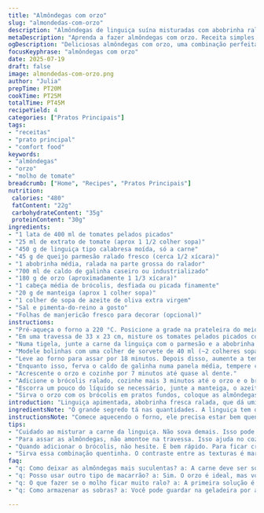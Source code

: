```yaml
---
title: "Almôndegas com orzo"
slug: "almondedas-com-orzo"
description: "Almôndegas de linguiça suína misturadas com abobrinha ralada, cozidas em molho de tomate levemente apurado. O orzo é cozido no caldo de galinha, ganhando brócolis também ralado e finalizado com manteiga e parmesão. Um prato com contraste de texturas e sabores intensos da carne e frescor dos legumes. Preparação simples, sem ovos, ideal para quatro pessoas. Tempo total aproximado de 45 minutos entre preparo, cozimento e finalização."
metaDescription: "Aprenda a fazer almôndegas com orzo. Receita simples e saborosa, com texturas variadas e ingredientes frescos que trazem sabor intenso."
ogDescription: "Deliciosas almôndegas com orzo, uma combinação perfeita de sabores. Ideal para um almoço ou jantar em família, com muita textura e frescor."
focusKeyphrase: "almôndegas com orzo"
date: 2025-07-19
draft: false
image: almondedas-com-orzo.png
author: "Julia"
prepTime: PT20M
cookTime: PT25M
totalTime: PT45M
recipeYield: 4
categories: ["Pratos Principais"]
tags:
- "receitas"
- "prato principal"
- "comfort food"
keywords:
- "almôndegas"
- "orzo"
- "molho de tomate"
breadcrumb: ["Home", "Recipes", "Pratos Principais"]
nutrition: 
 calories: "480"
 fatContent: "22g"
 carbohydrateContent: "35g"
 proteinContent: "30g"
ingredients:
- "1 lata de 400 ml de tomates pelados picados"
- "25 ml de extrato de tomate (aprox 1 1/2 colher sopa)"
- "450 g de linguiça tipo calabresa moída, só a carne"
- "45 g de queijo parmesão ralado fresco (cerca 1/2 xícara)"
- "1 abobrinha média, ralada na parte grossa do ralador"
- "700 ml de caldo de galinha caseiro ou industrializado"
- "180 g de orzo (aproximadamente 1 1/3 xícara)"
- "1 cabeça média de brócolis, desfiada ou picada finamente"
- "20 g de manteiga (aprox 1 colher sopa)"
- "1 colher de sopa de azeite de oliva extra virgem"
- "Sal e pimenta-do-reino a gosto"
- "Folhas de manjericão fresco para decorar (opcional)"
instructions:
- "Pré-aqueça o forno a 220 °C. Posicione a grade na prateleira do meio."
- "Em uma travessa de 33 x 23 cm, misture os tomates pelados picados com o extrato de tomate. Tempere com sal e pimenta, reserve."
- "Numa tigela, junte a carne da linguiça com o parmesão e a abobrinha ralada. Misture bem. Tempere levemente com sal e pimenta."
- "Modele bolinhas com uma colher de sorvete de 40 ml (~2 colheres sopa), disponha diretamente sobre o molho na travessa. Não amontoe."
- "Leve ao forno para assar por 18 minutos. Depois disso, aumente a temperatura para função grill (churrasqueira) e grelhe por mais 4 minutos. A carne deve estar dourada e a superfície ligeiramente crocante, molho reduzido."
- "Enquanto isso, ferva o caldo de galinha numa panela média, tempere com pouco sal e pimenta."
- "Acrescente o orzo e cozinhe por 7 minutos até quase al dente."
- "Adicione o brócolis ralado, cozinhe mais 3 minutos até o orzo e o brócolis ficarem macios porém firmes."
- "Escorra um pouco do líquido se necessário, junte a manteiga, o azeite e o parmesão restante. Misture vigorosamente para incorporar todo o queijo e deixar cremoso."
- "Sirva o orzo com os brócolis em pratos fundos, coloque as almôndegas e regue com o molho do cozimento. Finalize com folhas de manjericão se desejar."
introduction: "Linguiça apimentada, abobrinha fresca ralada, que dá umidade, textura. Tomate em pedaços, deixa o molho rústico, nada de purês. Elementos básicos que se juntam e já desmandam o prato. Não tem mistério, nem frescura. O orzo, tipo mini macarrão, cozinha rápido, pega sabor do caldo, do brócolis que entra quase cru, mantém crocância. Misturado tudo com manteiga, queijo parmesão ralado, que nunca pode faltar, cria uma cremosidade na medida. No forno, a linguiça vai dourar, ficar crocante por fora e suculenta por dentro. O molho reduz junto, concentrando o gosto. Sem ovos, sem nozes, receita descomplicada que exige só o básico da cozinha."
ingredientsNote: "O grande segredo tá nas quantidades. A linguiça tem que ser só a carne, sem pele, para facilitar moldar as almôndegas e evitar partes duras. Prefira linguiça calabresa para um sabor mais marcante, mas a suave funciona se quiser o prato mais discreto. Ralar a abobrinha grossa é essencial para agregar textura, suculência, sem pesar no prato. Troque o orzo tradicional por arroz arbóreo se quiser algo diferente, mas orzo tem a vantagem de ser rápido. O caldo de galinha pode ser caseiro ou comprado pronto, desde que seja saboroso. Use parmesão fresco ralado na hora, evita aqueles pacotinhos industrializados sem sabor. A manteiga e o azeite juntos dão riqueza, remetendo à cozinha italiana. Não economize no azeite na finalização para dar brilho. Troque o brócolis por couve-flor ralada se preferir uma variação, mantém o toque vegetal."
instructionsNote: "Comece aquecendo o forno, ele precisa estar bem quente para garantir uma crosta boa nas almôndegas. Misture bem os ingredientes da massa para almôndegas, mas sem sovar demais. Fazer bolinhas com colher de sorvete ajuda na uniformidade, evitando diferenças no tempo de cozimento. Cozinhe no molho, não só assando seco; o sabor do tomate entra nas almôndegas. Use a função grill somente nos minutos finais para dourar sem ressecar. Cozinhe o orzo exatamente até ficar quase al dente antes de colocar o brócolis, assim ele não desmancha. Não coe toda a água, deixe um pouco para o molho ficar mais cremoso. Bata na manteiga, azeite e parmesão na panela, mexendo até ficar bem incorporado. Sirva quente, a combinação de quente, crocante e cremoso tornam o prato cheio de contrastes. Não espere esfriar para montar o prato, senão o queijo firma e perde o charme."
tips:
- "Cuidado ao misturar a carne da linguiça. Não sova demais. Isso pode deixar a mistura pesada. Rale a abobrinha no detalhe grosso do ralador. Esse passo é crucial. Adiciona textura, suculência à receita. Garante que não fique seco. Prefira sempre a linguiça calabresa pela intensidade do sabor. Mas se quiser algo mais suave, use a linguiça mais leve. Ajuste o sal com calma. O caldo de galinha já é salgado. Depois de misturado, modele as bolinhas com colher de sorvete."
- "Para assar as almôndegas, não amontoe na travessa. Isso ajuda no cozimento. Também garante que fiquem crocantes. Aumente a temperatura do forno só na fase final. O grill dá aquele toque especial, mas use com cautela. A carne precisa dourar de maneira uniforme. Não deixe ressecar. E enquanto isso, prepare o orzo. Ferva o caldo de galinha antes de adicionar o macarrão. Tempere com pouca sal, pra não exagerar. O correto é cozinhar o orzo quase al dente. Isso ajuda na consistência."
- "Quando adicionar o brócolis, não hesite. É bem rápido. Para ficar crocante, 3 minutos é suficiente. Depois de escorrer, não tire todo líquido. Deixe um pouco para o molho ficar cremoso. Junte a manteiga e o azeite na panela. Isso vai deixar tudo mais rico. E o parmesão, não se esqueça. Use sempre fresco. Ele traz muito sabor para o prato final. Junte tudo aos poucos. Assim, a mistura fica perfeita e homogênea."
- "Sirva essa combinação quentinha. O contraste entre as texturas é marcante. Almôndegas crocantes, orzo cremoso. Coloque as almôndegas em cima do orzo. Regue bem com o molho do cozimento. Se puder, adicione folhas de manjericão. Deixa o prato mais bonito e fresco. Não deixe esfriar! O queijo pode firmar. Isso faz perder a cremosidade. E monte o prato rapidamente. Essa mistura quente, crocante e fresca é a chave. Faça com muito carinho e bom apetite."
faq:
- "q: Como deixar as almôndegas mais suculentas? a: A carne deve ser só a linguiça. Sem pele. Isso facilita na hora de modelar. Uma boa proporção de abobrinha também ajuda. Ela traz umidade. Outra dica: asse no molho. Assim, elas absorvem o sabor do tomate."
- "q: Posso usar outro tipo de macarrão? a: Sim. O orzo é ideal, mas você pode trocar por arroz arbóreo. A textura muda, mas o sabor permanece. Faça o mesmo tempo de cozimento. E atenção com o caldo de galinha. Ele precisa ter sabor."
- "q: O que fazer se o molho ficar muito ralo? a: A primeira solução é cozinhar um pouco mais. Deixe reduzir. Outra alternativa é usar menos caldo. Tenha cuidado para não deixar seco. Misturar um pouco de queijo fração também ajuda a engrossar."
- "q: Como armazenar as sobras? a: Você pode guardar na geladeira por até 3 dias. Use recipiente hermético. Se quiser congelar, faça isso em porções menores. Assim, fica mais fácil descongelar. Aqueça com calma para não ressecar durante o processo."

---
```

